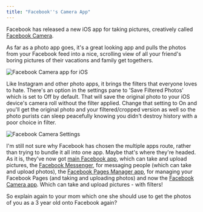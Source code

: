 ```yaml
---
title: "Facebook''s Camera App"
---
```

<p>Facebook has released a new iOS app for taking pictures, creatively called <a href="https://itunes.apple.com/ca/app/facebook-camera/id525898024?mt=8">Facebook Camera</a>.</p>
<p>As far as a photo app goes, it's a great looking app and pulls the photos from your Facebook feed into a nice, scrolling view of all your friend's boring pictures of their vacations and family get togethers.</p>
<p><img src="https://chrisenns.com/wp-content/uploads/2012/05/photo.png" alt="Facebook Camera app for iOS" title="Facebook Camera app for iOS" class="size-full wp-image-20442 aligncenter" /></p>
<p>Like Instagram and other photo apps, it brings the filters that everyone loves to hate. There's an option in the settings pane to 'Save Filtered Photos' which is set to Off by default. That will save the original photo to your iOS device's camera roll without the filter applied. Change that setting to On and you'll get the original photo and your filtered/cropped version as well so the photo purists can sleep peacefully knowing you didn't destroy history with a poor choice in filter.</p>
<p><img src="https://chrisenns.com/wp-content/uploads/2012/05/photo-1.png" alt="Facebook Camera Settings" title="Facebook Camera Settings" class="size-full wp-image-20443 aligncenter" /></p>
<p>I'm still not sure why Facebook has chosen the multiple apps route, rather than trying to bundle it all into one app. Maybe that's where they're headed. As it is, they've now got <a href="https://click.linksynergy.com/fs-bin/stat?id=6PFrOqNV4B8&offerid=146261&type=3&subid=0&tmpid=1826&RD_PARM1=http%253A%252F%252Fitunes.apple.com%252Fca%252Fapp%252Ffacebook%252Fid284882215%253Fmt%253D8%2526uo%253D4%2526partnerId%253D30" target="itunes_store">main Facebook app</a>, which can take and upload pictures, the <a href="https://click.linksynergy.com/fs-bin/stat?id=6PFrOqNV4B8&offerid=146261&type=3&subid=0&tmpid=1826&RD_PARM1=http%253A%252F%252Fitunes.apple.com%252Fca%252Fapp%252Ffacebook-messenger%252Fid454638411%253Fmt%253D8%2526uo%253D4%2526partnerId%253D30" target="itunes_store">Facebook Messenger</a>, for messaging people (which can take and upload photos), the <a href="https://click.linksynergy.com/fs-bin/stat?id=6PFrOqNV4B8&offerid=146261&type=3&subid=0&tmpid=1826&RD_PARM1=http%253A%252F%252Fitunes.apple.com%252Fca%252Fapp%252Ffacebook-pages-manager%252Fid514643583%253Fmt%253D8%2526uo%253D4%2526partnerId%253D30" target="itunes_store">Facebook Pages Manager app</a>, for managing your Facebook Pages (and taking and uploading photos) and now the <a href="https://itunes.apple.com/ca/app/facebook-camera/id525898024?mt=8">Facebook Camera app</a>. Which can take and upload pictures - with filters!</p>
<p>So explain again to your mom which one she should use to get the photos of you as a 3 year old onto Facebook again?</p>
